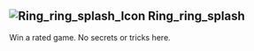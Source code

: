 ## ![Ring_ring_splash_Icon](https://raw.githubusercontent.com/1IlIl/wikidata/main/achievement_icons/Ring_ring_splash.png) Ring_ring_splash





Win a rated game. No secrets or tricks here.

